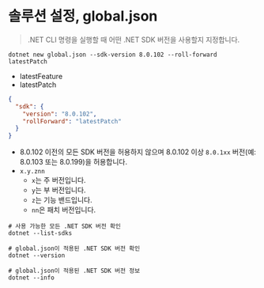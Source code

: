# 솔루션 설정, global.json
>  .NET CLI 명령을 실행할 때 어떤 .NET SDK 버전을 사용할지 지정합니다.

```shell
dotnet new global.json --sdk-version 8.0.102 --roll-forward latestPatch
```
- latestFeature
- latestPatch

```json
{
  "sdk": {
    "version": "8.0.102",
    "rollForward": "latestPatch"
  }
}
```
- 8.0.102 이전의 모든 SDK 버전을 허용하지 않으며 8.0.102 이상 `8.0.1xx` 버전(예: 8.0.103 또는 8.0.199)을 허용합니다.
- `x.y.znn`
  - `x`는 주 버전입니다.
  - `y`는 부 버전입니다.
  - `z`는 기능 밴드입니다.
  - `nn`은 패치 버전입니다.

```shell
# 사용 가능한 모든 .NET SDK 버전 확인
dotnet --list-sdks

# global.json이 적용된 .NET SDK 버전 확인
dotnet --version

# global.json이 적용된 .NET SDK 버전 정보
dotnet --info
```
